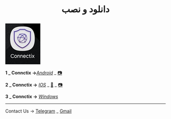 <h1>
<center> 
        <p>
          دانلود و نصب
        </p>
</center>
</h1>


![alt text](image/c4.jpg "آیکن برنامه")


 **1 _ Connctix →**[*Android*](https://apps.irancdn.org/android/Connectix-1.3.2.apk) _ [📷](https://github.com/mostafacpr/connectix/blob/main/image/cadn.jpg)
 
**2 _ Connctix →** [*IOS*](http://testflight.apple.com/join/ATDvld9Y)  _ [🎥](https://drive.google.com/file/d/1ZNYhNTZCxctBvze1bEsSok4ujWjHx756/view?usp=drive_web) _ [📷](https://github.com/mostafacpr/connectix/blob/main/image/cios.jpg)

**3 _ Connctix →** [*Windows*](https://apps.irancdn.org/windows/Connectix-1.3.2.zip)

__________________________________________

Contact Us → [Telegram](http://t.me/fastfixgsm) _ [Gmail](mailto:gfix4600@gmail.com)       


